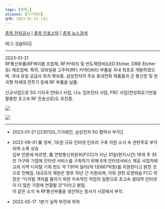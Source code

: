 ```yaml
---
tags: [종목,]
aliases: [기가레인]
날짜: 2023-01-21 (토)
---
```

[종목 전자공시](https://finance.naver.com/item/dart.naver?code=049080) |  [종목 인포스탁](https://www.infostock.co.kr/site/3d/3d_show.asp?codename=049080) | [종목 뉴스검색](https://m.search.naver.com/search.naver?where=m_news&sm=mtb_jum&query=기가레인)

태그: [[@5G]]

___

2023-01-21   
RF통신부품(RF케이블 조립체, RF커넥터) 및 반도체장비(LED Etcher, DRIE Etcher 등) 제조업체. 특히, 모바일용 고주파(RF) 커넥티비티 부품을 국내 최초로 개발하였으며, 국내 유일 공급사 위치 확보중. 삼성전자의 주요 휴대전화 제품들과 군 통신망 및 한국형 차세대 전투기 등에 RF 부품을 납품.

신규사업으로 5G 기지국 안테나 사업, 나노 임프린터 사업, FRC 사업(연성회로기판을 활용한 초고속 RF 전송선로)도 추진중.

![](https://i.imgur.com/X5JZoiC.png)

![](https://i.imgur.com/z7J2t1g.png)



___

- 2023-01-21 [[230120_기가레인, 삼성전자 5G 협력사 부각]]


- 2022-09-01 美 정부, 1조원 규모 인터넷 인프라 구축 지원 소식 속 관련주로 부각되며 소폭 상승  
	입부 언론에 따르면, 美 연방통신위원회(FCC)가 지난 31일(현지시간) 19개 주 35만 가구와 기업에 인터넷 서비스를 구축하기 위해 6개 인터넷서비스 제공 사업자에 교외 지역 디지털 기회 펀드 약 7.91억 달러(약 1조667억원)를 지원한다고 밝힌 것으로 전해짐. 대규모의 재원은 향후 10년 간 지원되며, 이와 관련 로젠워슬 FCC 의장은 “디지털 격차를 줄이기 위한 지속적인 작업의 일환으로 초고속 광대역 인터넷이 더 많은 가정에 연결될 것”이라고 밝힘.  
	이 같은 소식 속 RF통신부품을 생산하는 동사가 시장에서 부각.  
- 2022-05-17  1분기 실적 부진에 하락